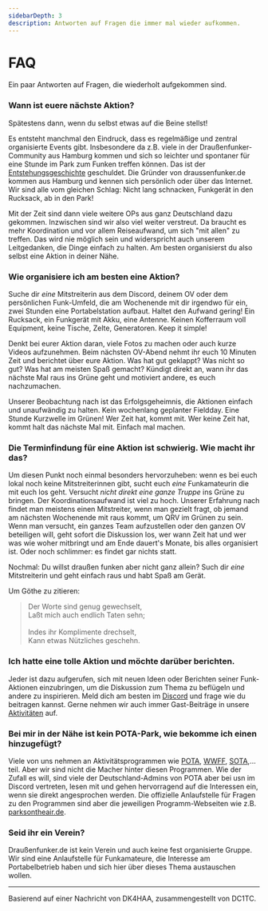 ```yaml
---
sidebarDepth: 3
description: Antworten auf Fragen die immer mal wieder aufkommen.
---
```


# FAQ
Ein paar Antworten auf Fragen, die wiederholt aufgekommen sind.

### Wann ist euere nächste Aktion?
Spätestens dann, wenn du selbst etwas auf die Beine stellst! 

Es entsteht manchmal den Eindruck, dass es regelmäßige und zentral organisierte Events gibt. Insbesondere da z.B. viele in der Draußenfunker-Community aus Hamburg kommen und sich so leichter und spontaner für eine Stunde im Park zum Funken treffen können. Das ist der [Entstehungsgeschichte](/#uber-uns-–-die-geschichte-hinter-draussenfunker-de) geschuldet. Die Gründer von draussenfunker.de kommen aus Hamburg und kennen sich persönlich oder über das Internet. Wir sind alle vom gleichen Schlag: Nicht lang schnacken, Funkgerät in den Rucksack, ab in den Park!

Mit der Zeit sind dann viele weitere OPs aus ganz Deutschland dazu gekommen. Inzwischen sind wir also viel weiter verstreut. Da braucht es mehr Koordination und vor allem Reiseaufwand, um sich "mit allen" zu treffen. Das wird nie möglich sein und widerspricht auch unserem Leitgedanken, die Dinge einfach zu halten. Am besten organisierst du also selbst eine Aktion in deiner Nähe.


### Wie organisiere ich am besten eine Aktion?
Suche dir _eine_ Mitstreiterin aus dem Discord, deinem OV oder dem persönlichen Funk-Umfeld, die am Wochenende mit dir irgendwo für ein, zwei Stunden eine Portabelstation aufbaut. Haltet den Aufwand gering! Ein Rucksack, ein Funkgerät mit Akku, eine Antenne. Keinen Kofferraum voll Equipment, keine Tische, Zelte, Generatoren. Keep it simple!

Denkt bei eurer Aktion daran, viele Fotos zu machen oder auch kurze Videos aufzunehmen. Beim nächsten OV-Abend nehmt ihr euch 10 Minuten Zeit und berichtet über eure Aktion. Was hat gut geklappt? Was nicht so gut? Was hat am meisten Spaß gemacht? Kündigt direkt an, wann ihr das nächste Mal raus ins Grüne geht und motiviert andere, es euch nachzumachen.

Unserer Beobachtung nach ist das Erfolgsgeheimnis, die Aktionen einfach und unaufwändig zu halten. Kein wochenlang geplanter Fieldday. Eine Stunde Kurzwelle im Grünen! Wer Zeit hat, kommt mit. Wer keine Zeit hat, kommt halt das nächste Mal mit. Einfach mal machen.


### Die Terminfindung für eine Aktion ist schwierig. Wie macht ihr das?
Um diesen Punkt noch einmal besonders hervorzuheben: wenn es bei euch lokal noch keine Mitstreiterinnen gibt, sucht euch _eine_ Funkamateurin die mit euch los geht. Versucht _nicht direkt eine ganze Truppe_ ins Grüne zu bringen. Der Koordinationsaufwand ist viel zu hoch. Unserer Erfahrung nach findet man meistens einen Mitstreiter, wenn man gezielt fragt, ob jemand am nächsten Wochenende mit raus kommt, um QRV im Grünen zu sein. Wenn man versucht, ein ganzes Team aufzustellen oder den ganzen OV beteiligen will, geht sofort die Diskussion los, wer wann Zeit hat und wer was wie woher mitbringt und am Ende dauert's Monate, bis alles organisiert ist. Oder noch schlimmer: es findet gar nichts statt.

Nochmal: Du willst draußen funken aber nicht ganz allein? Such dir _eine_ Mitstreiterin und geht einfach raus und habt Spaß am Gerät.

Um Göthe zu zitieren:
>Der Worte sind genug gewechselt, <br>
>Laßt mich auch endlich Taten sehn; <br>
><br>
>Indes ihr Komplimente drechselt, <br>
>Kann etwas Nützliches geschehn.

### Ich hatte eine tolle Aktion und möchte darüber berichten.
Jeder ist dazu aufgerufen, sich mit neuen Ideen oder Berichten seiner Funk-Aktionen einzubringen, um die Diskussion zum Thema zu beflügeln und andere zu inspirieren. Meld dich am besten im [Discord](/mitmachen) und frage wie du beitragen kannst. Gerne nehmen wir auch immer Gast-Beiträge in unsere [Aktivitäten](/aktivitaeten) auf.

### Bei mir in der Nähe ist kein POTA-Park, wie bekomme ich einen hinzugefügt?
Viele von uns nehmen an Aktivitätsprogrammen wie [POTA](https://pota.app), [WWFF](https://wwff.co), [SOTA](https://www.sota.org.uk),… teil. Aber wir sind nicht die Macher hinter diesen Programmen. Wie der Zufall es will, sind viele der Deutschland-Admins von POTA aber bei usn im Discord vertreten, lesen mit und gehen hervorragend auf die Interessen ein, wenn sie direkt angesprochen werden. Die offizielle Anlaufstelle für Fragen zu den Programmen sind aber die jeweiligen Programm-Webseiten wie z.B. [parksontheair.de](https://www.parksontheair.de).

### Seid ihr ein Verein?
Draußenfunker.de ist kein Verein und auch keine fest organisierte Gruppe. Wir sind eine Anlaufstelle für Funkamateure, die Interesse am Portabelbetrieb haben und sich hier über dieses Thema austauschen wollen.

---

Basierend auf einer Nachricht von DK4HAA, zusammengestellt von DC1TC.
